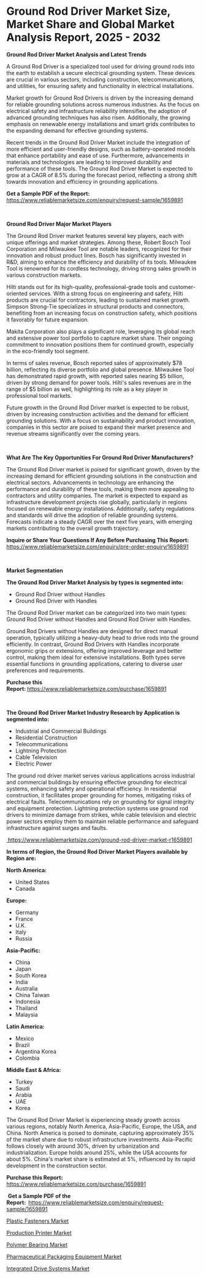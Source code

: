 <p><h1>Ground Rod Driver Market Size, Market Share and Global Market Analysis Report, 2025 - 2032</h1></p><p><strong>Ground Rod Driver Market Analysis and Latest Trends</strong></p>
<p><p>A Ground Rod Driver is a specialized tool used for driving ground rods into the earth to establish a secure electrical grounding system. These devices are crucial in various sectors, including construction, telecommunications, and utilities, for ensuring safety and functionality in electrical installations. </p><p>Market growth for Ground Rod Drivers is driven by the increasing demand for reliable grounding solutions across numerous industries. As the focus on electrical safety and infrastructure reliability intensifies, the adoption of advanced grounding techniques has also risen. Additionally, the growing emphasis on renewable energy installations and smart grids contributes to the expanding demand for effective grounding systems.</p><p>Recent trends in the Ground Rod Driver Market include the integration of more efficient and user-friendly designs, such as battery-operated models that enhance portability and ease of use. Furthermore, advancements in materials and technologies are leading to improved durability and performance of these tools. The Ground Rod Driver Market is expected to grow at a CAGR of 8.5% during the forecast period, reflecting a strong shift towards innovation and efficiency in grounding applications.</p></p>
<p><strong>Get a Sample PDF of the Report:&nbsp;</strong> <a href="https://www.reliablemarketsize.com/enquiry/request-sample/1659891?utm_campaign=2034&utm_medium=2&utm_source=Github&utm_content=ia&utm_term=10042025&utm_id=ground-rod-driver">https://www.reliablemarketsize.com/enquiry/request-sample/1659891</a></p>
<p>&nbsp;</p>
<p><strong>Ground Rod Driver Major Market Players</strong></p>
<p><p>The Ground Rod Driver market features several key players, each with unique offerings and market strategies. Among these, Robert Bosch Tool Corporation and Milwaukee Tool are notable leaders, recognized for their innovation and robust product lines. Bosch has significantly invested in R&D, aiming to enhance the efficiency and durability of its tools. Milwaukee Tool is renowned for its cordless technology, driving strong sales growth in various construction markets.</p><p>Hilti stands out for its high-quality, professional-grade tools and customer-oriented services. With a strong focus on engineering and safety, Hilti products are crucial for contractors, leading to sustained market growth. Simpson Strong-Tie specializes in structural products and connectors, benefiting from an increasing focus on construction safety, which positions it favorably for future expansion.</p><p>Makita Corporation also plays a significant role, leveraging its global reach and extensive power tool portfolio to capture market share. Their ongoing commitment to innovation positions them for continued growth, especially in the eco-friendly tool segment.</p><p>In terms of sales revenue, Bosch reported sales of approximately $78 billion, reflecting its diverse portfolio and global presence. Milwaukee Tool has demonstrated rapid growth, with reported sales nearing $5 billion, driven by strong demand for power tools. Hilti's sales revenues are in the range of $5 billion as well, highlighting its role as a key player in professional tool markets.</p><p>Future growth in the Ground Rod Driver market is expected to be robust, driven by increasing construction activities and the demand for efficient grounding solutions. With a focus on sustainability and product innovation, companies in this sector are poised to expand their market presence and revenue streams significantly over the coming years.</p></p>
<p>&nbsp;</p>
<p><strong>What Are The Key Opportunities For Ground Rod Driver Manufacturers?</strong></p>
<p><p>The Ground Rod Driver market is poised for significant growth, driven by the increasing demand for efficient grounding solutions in the construction and electrical sectors. Advancements in technology are enhancing the performance and durability of these tools, making them more appealing to contractors and utility companies. The market is expected to expand as infrastructure development projects rise globally, particularly in regions focused on renewable energy installations. Additionally, safety regulations and standards will drive the adoption of reliable grounding systems. Forecasts indicate a steady CAGR over the next five years, with emerging markets contributing to the overall growth trajectory.</p></p>
<p><strong>Inquire or Share Your Questions If Any Before Purchasing This Report:</strong> <a href="https://www.reliablemarketsize.com/enquiry/pre-order-enquiry/1659891?utm_campaign=2034&utm_medium=2&utm_source=Github&utm_content=ia&utm_term=10042025&utm_id=ground-rod-driver">https://www.reliablemarketsize.com/enquiry/pre-order-enquiry/1659891</a></p>
<p>&nbsp;</p>
<p><strong>Market Segmentation</strong></p>
<p><strong>The Ground Rod Driver Market Analysis by types is segmented into:</strong></p>
<p><ul><li>Ground Rod Driver without Handles</li><li>Ground Rod Driver with Handles</li></ul></p>
<p><p>The Ground Rod Driver market can be categorized into two main types: Ground Rod Driver without Handles and Ground Rod Driver with Handles. </p><p>Ground Rod Drivers without Handles are designed for direct manual operation, typically utilizing a heavy-duty head to drive rods into the ground efficiently. In contrast, Ground Rod Drivers with Handles incorporate ergonomic grips or extensions, offering improved leverage and better control, making them ideal for extensive installations. Both types serve essential functions in grounding applications, catering to diverse user preferences and requirements.</p></p>
<p><strong>Purchase this Report:&nbsp;</strong><a href="https://www.reliablemarketsize.com/purchase/1659891?utm_campaign=2034&utm_medium=2&utm_source=Github&utm_content=ia&utm_term=10042025&utm_id=ground-rod-driver">https://www.reliablemarketsize.com/purchase/1659891</a></p>
<p>&nbsp;</p>
<p><strong>The Ground Rod Driver Market Industry Research by Application is segmented into:</strong></p>
<p><ul><li>Industrial and Commercial Buildings</li><li>Residential Construction</li><li>Telecommunications</li><li>Lightning Protection</li><li>Cable Television</li><li>Electric Power</li></ul></p>
<p><p>The ground rod driver market serves various applications across industrial and commercial buildings by ensuring effective grounding for electrical systems, enhancing safety and operational efficiency. In residential construction, it facilitates proper grounding for homes, mitigating risks of electrical faults. Telecommunications rely on grounding for signal integrity and equipment protection. Lightning protection systems use ground rod drivers to minimize damage from strikes, while cable television and electric power sectors employ them to maintain reliable performance and safeguard infrastructure against surges and faults.</p></p>
<p><a href="https://www.reliablemarketsize.com/ground-rod-driver-market-r1659891?utm_campaign=2034&utm_medium=2&utm_source=Github&utm_content=ia&utm_term=10042025&utm_id=ground-rod-driver">&nbsp;https://www.reliablemarketsize.com/ground-rod-driver-market-r1659891</a></p>
<p><strong>In terms of Region, the Ground Rod Driver Market Players available by Region are:</strong></p>
<p>
    <p> <strong> North America: </strong>
        <ul>
            <li>United States</li>
            <li>Canada</li>
        </ul>
        </p> 
    <p> <strong> Europe: </strong>
        <ul>
            <li>Germany</li>
            <li>France</li>
            <li>U.K.</li>
            <li>Italy</li>
            <li>Russia</li>
        </ul>
        </p> 
    <p> <strong> Asia-Pacific: </strong>
        <ul>
            <li>China</li>
            <li>Japan</li>
            <li>South Korea</li>
            <li>India</li>
            <li>Australia</li>
            <li>China Taiwan</li>
            <li>Indonesia</li>
            <li>Thailand</li>
            <li>Malaysia</li>
        </ul>
        </p> 
    <p> <strong> Latin America: </strong>
        <ul>
            <li>Mexico</li>
            <li>Brazil</li>
            <li>Argentina Korea</li>
            <li>Colombia</li>
        </ul>
        </p> 
    <p> <strong> Middle East & Africa: </strong>
        <ul>
            <li>Turkey</li>
            <li>Saudi</li>
            <li>Arabia</li>
            <li>UAE</li>
            <li>Korea</li>
        </ul>
    </p>
    </p>
<p><p>The Ground Rod Driver Market is experiencing steady growth across various regions, notably North America, Asia-Pacific, Europe, the USA, and China. North America is poised to dominate, capturing approximately 35% of the market share due to robust infrastructure investments. Asia-Pacific follows closely with around 30%, driven by urbanization and industrialization. Europe holds around 25%, while the USA accounts for about 5%. China's market share is estimated at 5%, influenced by its rapid development in the construction sector.</p></p>
<p><strong>Purchase this Report: </strong><a href="https://www.reliablemarketsize.com/purchase/1659891?utm_campaign=2034&utm_medium=2&utm_source=Github&utm_content=ia&utm_term=10042025&utm_id=ground-rod-driver">https://www.reliablemarketsize.com/purchase/1659891</a></p>
<p>&nbsp;<strong>Get a Sample PDF of the Report:&nbsp;&nbsp;</strong><a href="https://www.reliablemarketsize.com/enquiry/request-sample/1659891?utm_campaign=2034&utm_medium=2&utm_source=Github&utm_content=ia&utm_term=10042025&utm_id=ground-rod-driver">https://www.reliablemarketsize.com/enquiry/request-sample/1659891</a></p>
<p><strong></strong></p>
<p><p><a href="https://github.com/xtysizov/Market-Research-Report-List-1/blob/main/plastic-fasteners-market.md?utm_campaign=2034&utm_medium=2&utm_source=Github&utm_content=ia&utm_term=10042025&utm_id=ground-rod-driver">Plastic Fasteners Market</a></p><p><a href="https://github.com/kaloyhboosh/Market-Research-Report-List-1/blob/main/production-printer-market.md?utm_campaign=2034&utm_medium=2&utm_source=Github&utm_content=ia&utm_term=10042025&utm_id=ground-rod-driver">Production Printer Market</a></p><p><a href="https://github.com/xalatieusope/Market-Research-Report-List-1/blob/main/polymer-bearing-market.md?utm_campaign=2034&utm_medium=2&utm_source=Github&utm_content=ia&utm_term=10042025&utm_id=ground-rod-driver">Polymer Bearing Market</a></p><p><a href="https://github.com/djembashote/Market-Research-Report-List-1/blob/main/pharmaceutical-packaging-equipment-market.md?utm_campaign=2034&utm_medium=2&utm_source=Github&utm_content=ia&utm_term=10042025&utm_id=ground-rod-driver">Pharmaceutical Packaging Equipment Market</a></p><p><a href="https://github.com/vjorelaclliv/Market-Research-Report-List-1/blob/main/integrated-drive-systems-market.md?utm_campaign=2034&utm_medium=2&utm_source=Github&utm_content=ia&utm_term=10042025&utm_id=ground-rod-driver">Integrated Drive Systems Market</a></p></p>